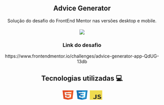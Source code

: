 <p align="center">
<h2 align="center"> Advice Generator</h2>
<p align="center"> Solução do desafio do FrontEnd Mentor nas versões desktop e mobile.<br> <br>
<img align="center" src="https://i.imgur.com/KB7ky5E.gif"> 

<h3 align="center">Link do desafio</h3> 
<p align="center">https://www.frontendmentor.io/challenges/advice-generator-app-QdUG-13db</p>

<h2 align="center"> Tecnologias utilizadas 💻</h2>
<div align="center" style="display: inline_block">
  <img align="center" alt="HTML" height="30" width="40" src="https://raw.githubusercontent.com/devicons/devicon/master/icons/html5/html5-original.svg">
  <img align="center" alt="CSS" height="30" width="40" src="https://raw.githubusercontent.com/devicons/devicon/master/icons/css3/css3-original.svg">
  <img align="center" alt="JS" height="30" width="40" src="https://raw.githubusercontent.com/devicons/devicon/master/icons/javascript/javascript-original.svg">
</div>
